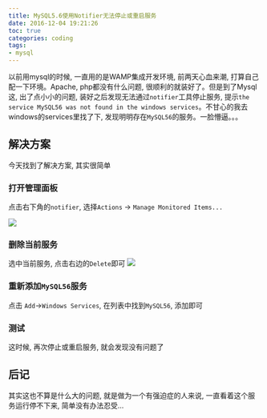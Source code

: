 ```yaml
---
title: MySQL5.6使用Notifier无法停止或重启服务
date: 2016-12-04 19:21:26
toc: true
categories: coding
tags:
- mysql
---
```


以前用mysql的时候, 一直用的是WAMP集成开发环境, 前两天心血来潮, 打算自己配一下环境。Apache, php都没有什么问题, 很顺利的就装好了。但是到了Mysql这, 出了点小小的问题, 装好之后发现无法通过`notifier`工具停止服务, 提示`the service MySQL56 was not found in the windows services`。不甘心的我去windows的services里找了下, 发现明明存在`MySQL56`的服务。一脸懵逼。。。

<!-- more -->

## 解决方案
今天找到了解决方案, 其实很简单

### 打开管理面板
点击右下角的`notifier`, 选择`Actions` -> `Manage Monitored Items...`

![](http://7xqoa3.com1.z0.glb.clouddn.com/notifier.png)

### 删除当前服务

选中当前服务, 点击右边的`Delete`即可
![](http://7xqoa3.com1.z0.glb.clouddn.com/notifier2.png)

### 重新添加`MySQL56`服务
点击 `Add`->`Windows Services`, 在列表中找到`MySQL56`, 添加即可

### 测试
这时候, 再次停止或重启服务, 就会发现没有问题了

## 后记

其实这也不算是什么大的问题, 就是做为一个有强迫症的人来说, 一直看着这个服务运行停不下来, 简单没有办法忍受...